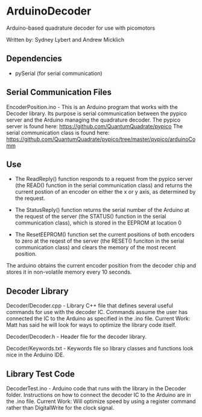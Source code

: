 # ArduinoDecoder

Arduino-based quadrature decoder for use with picomotors

Written by: Sydney Lybert and Andrew Micklich

## Dependencies

  * pySerial (for serial communication)

## Serial Communication Files

EncoderPosition.ino - This is an Arduino program that works with the Decoder library.
Its purpose is serial communication between the pypico server and the Arduino managing the quadrature decoder.
The pypico server is found here: https://github.com/QuantumQuadrate/pypico
The serial communication class is found here: https://github.com/QuantumQuadrate/pypico/tree/master/pypico/arduinoComm

## Use

* The ReadReply() function responds to a request from the pypico server (the READ() function in the serial communication class) and returns the current postion of an encoder on either the x or y axis, as determined by the request.

* The StatusReply() function returns the serial number of the Arduino at the request of the server (the STATUS() function in the serial communication class), which is stored in the EEPROM at location 0

* The ResetEEPROM() function set the current positions of both encoders to zero at the reqest of the server (the RESET() funciton in the serial communication class) and clears the memory of the most recent position.

The arduino obtains the current encoder position from the decoder chip and stores it in non-volatile memory every 10 seconds. 


## Decoder Library

Decoder/Decoder.cpp - Library C++ file that defines several useful commands for use with the decoder IC.
Commands assume the user has connected the IC to the Arduino as specified in the .ino file.
Current Work: Matt has said he will look for ways to optimize the library code itself.

Decoder/Decoder.h - Header file for the decoder library.

Decoder/Keywords.txt - Keywords file so library classes and functions look nice in the Arduino IDE.

## Library Test Code

DecoderTest.ino - Arduino code that runs with the library in the Decoder folder.
Instructions on how to connect the decoder IC to the Arduino are in the .ino file.
Current Work: Will optimize speed by using a register command rather than DigitalWrite for the clock signal.
